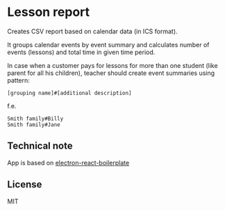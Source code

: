 # Lesson report

Creates CSV report based on calendar data (in ICS format).

It groups calendar events by event summary and calculates number of events (lessons) and total time in given time period.

In case when a customer pays for lessons for more than one student (like parent for all his children), teacher should create event summaries using pattern:

```
[grouping name]#[additional description]
```
f.e.
```
Smith family#Billy
Smith family#Jane
```

## Technical note

App is based on [electron-react-boilerplate](https://github.com/chentsulin/electron-react-boilerplate)

## License
MIT
